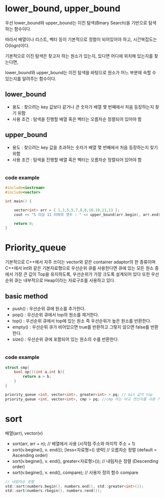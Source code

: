 # lower_bound, upper_bound
 

우선 lower_bound와 upper_bound는 이진 탐색(Binary Search)을 기반으로 탐색하는 함수이다. 

따라서 배열이나 리스트, 벡터 등이 기본적으로 정렬이 되어있어야 하고, 시간복잡도는 O(logn)이다.

기본적으로 이진 탐색은 찾고자 하는 원소가 있는지, 있다면 어디에 위치해 있는지를 찾는다면,

lower_bound와 upper_bound는 이진 탐색을 바탕으로 원소가 어느 부분에 속할 수 있는지를 알려주는 함수이다.   

## lower_bound
* 용도 : 찾으려는 key 값보다 같거나 큰 숫자가 배열 몇 번째에서 처음 등장하는지 찾기 위함
* 사용 조건 : 탐색을 진행할 배열 혹은 벡터는 오름차순 정렬되어 있어야 함

## upper_bound
* 용도 : 찾으려는 key 값을 초과하는 숫자가 배열 몇 번째에서 처음 등장하는지 찾기 위함
* 사용 조건 : 탐색을 진행할 배열 혹은 벡터는 오름차순 정렬되어 있어야 함<br>
#
### code example

```c
#include<iostream>
#include<vector>

int main() {

	vector<int> arr = { 1,3,5,5,7,8,8,10,10,11,13 };
	cout << "5 이상 11 이하의 갯수 : " << upper_bound(arr.begin(, arr.end(), 11) - lower_bound(arr.begin(), arr.end(), 5);

	return 0;
}
```
#
# Priority_queue

기본적으로 C++에서 자주 쓰이는 vector와 같은 container adaptor의 한 종류이며 C++에서 int와 같은 기본자료형으로 우선순위 큐를 사용한다면 큐에 있는 모든 원소 중에서 가장 큰 값이 Top을 유지하도록, 우선순위가 가장 크도록 설계되어 있다 또한 우선순위 큐는  내부적으로 Heap이라는 자료구조를 사용하고 있다. 

## basic method

* push() : 우선순위 큐에 원소를 추가한다.
* pop()  : 우선순위 큐에서 top의 원소를 제거한다.
* top()  : 우선순위 큐에서 top에 있는 원소 즉 우선순위가 높은 원소를 반환한다.
* empty() : 우선순위 큐가 비어있으면 true를 반환하고 그렇지 않으면 false를 반환한다.
* size() :  우선순위 큐에 포함되어 있는 원소의 수를 반환한다.
#
### code example

```c
struct cmp{
    bool op()(int a,int b){
        return a > b;
    }
}

priority_queue <int, vector<int>, greater<int> > pq; // min 값이 top
priority_queue <int, vector<int>, cmp > pq; //cmp 라는 비교 연산자를 사용 가능.

```
#

# sort

배열(arr), vector(v)

* sort(arr, arr + n);                                           // 배열에서 사용 (시작점 주소와 마지막 주소 + 1)
* sort(v.begine(), v. end());  [less<자료형>() 생략]    // 오름차순 정렬 (default = Ascending order)
* sort(v.begine(), v. end(), greater<자료형>());        // 내림차순 정렬 (Descending order)
* sort(v.begine(), v. end(), compare);                    // 사용자 정의 함수 compare

```c
// 내림차순 정렬 
std::sort(numbers.begin(), numbers.end(), std::greater<int>());
std::sort(numbers.rbegin(), numbers.rend());
```



